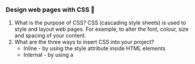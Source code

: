### Design web pages with CSS 🎨
1. What is the purpose of CSS? CSS (cascading style sheets) is used to style and layout web pages. For example, to alter the font, colour, size and spacing of your content. 
2. What are the three ways to insert CSS into your project? 
    - Inline - by using the style attribute inside HTML elements
    - Internal - by using a <style> element in the <head> section
    - External - by using a <link> element to link to an external CSS file
3. Write an example of a CSS rule that would give all '<p>' elements red text.
`p {
    colour: red;
}
`